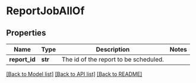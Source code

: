 # ReportJobAllOf

## Properties
Name | Type | Description | Notes
------------ | ------------- | ------------- | -------------
**report_id** | **str** | The id of the report to be scheduled.  | 

[[Back to Model list]](../README.md#documentation-for-models) [[Back to API list]](../README.md#documentation-for-api-endpoints) [[Back to README]](../README.md)


